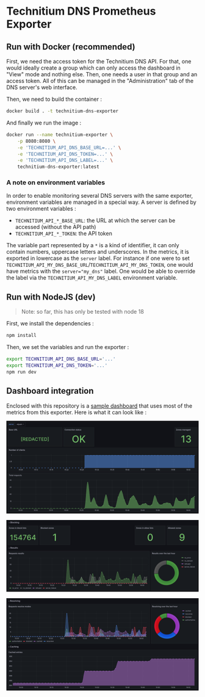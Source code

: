 # Technitium DNS Prometheus Exporter

## Run with Docker (recommended)

First, we need the access token for the Technitium DNS API. For that, one would ideally create a group which can only access the dashboard in "View" mode and nothing else. Then, one needs a user in that group and an access token. All of this can be managed in the "Administration" tab of the DNS server's web interface.

Then, we need to build the container :

```bash
docker build . -t technitium-dns-exporter
```

And finally we run the image :

```bash
docker run --name technitium-exporter \
    -p 8080:8080 \
    -e 'TECHNITIUM_API_DNS_BASE_URL=...' \
    -e 'TECHNITIUM_API_DNS_TOKEN=...' \
    -e 'TECHNITIUM_API_DNS_LABEL=...' \
    technitium-dns-exporter:latest
```

### A note on environment variables

In order to enable monitoring several DNS servers with the same exporter, environment variables are managed in a special way. A server is defined by two environment variables :

- `TECHNITIUM_API_*_BASE_URL`: the URL at which the server can be accessed (without the API path)
- `TECHNITIUM_API_*_TOKEN`: the API token

The variable part represented by a `*` is a kind of identifier, it can only contain numbers, uppercase letters and underscores. In the metrics, it is exported in lowercase as the `server` label. For instance if one were to set `TECHNITIUM_API_MY_DNS_BASE_URL`/`TECHNITIUM_API_MY_DNS_TOKEN`, one would have metrics with the `server="my_dns"` label. One would be able to override the label via the `TECHNITIUM_API_MY_DNS_LABEL` environment variable. 

## Run with NodeJS (dev)

> Note: so far, this has only be tested with node 18

First, we install the dependencies :

```bash
npm install
```

Then, we set the variables and run the exporter :

```bash
export TECHNITIUM_API_DNS_BASE_URL='...'
export TECHNITIUM_API_DNS_TOKEN='...'
npm run dev
```

## Dashboard integration

Enclosed with this repository is a [sample dashboard](grafana-dashboard.json) that uses most of the metrics from this exporter. Here is what it can look like :

![general section of the dashboard](images/grafana-1.png)

![blocking and result sections of the dashboard](images/grafana-2.png)

![resolving and caching sections of the dashboard](images/grafana-3.png)
